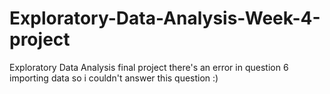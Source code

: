 # Exploratory-Data-Analysis-Week-4-project
Exploratory Data Analysis final project
there's an error in question 6 importing data so i couldn't answer this question :)
